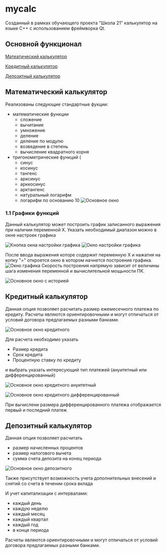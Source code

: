 # mycalc

Созданный в рамках обучающего проекта "Школа 21" калькулятор на языке С++ с использованием фреймворка Qt.

## Основной функционал

[Матеатический калькулятор](#part-1)

[Кредитный калькулятор](#part-2)

[Депозитный калькулятор](#part-3)

## Математический калькулятор <a name ="part-1"></a>
Реализованы следующие стандартные фукции:
 - математические функции
   - сложение 
   - вычитание
   - умножение
   - деление
   - деление по модулю
   - возведение в степень
   - вычисление квадратного корня
 - тригонометрические функций (
   - синус
   - косинус
   - тангенс
   - арксинус
   - арккосинус
   - арктангенс
   - натуральный логарифм
   - логарифм по основанию 10
![Основное окно](img/Screenshot_1.png)

### 1.1 Графики функций
Данный калькулятор может построить график записанного выражения при наличии переменной Х. 
Указать необходимый диапазон можно в окне настроек графика

![Кнопка окна настройки графика](img/Screenshot_9.png)
![Окно настройки графика](img/Screenshot_2.png)

После ввода выражения которе содержит переменную Х и нажатия на копку "=" откроется окно в котором начнется построение графика.
![Окно графика](img/Screenshot_7.png)
Скорость построения напрямую зависит от величины шага изменения переменной и вычислительной мощьности ПК.

![Основное окно с историей](img/Screenshot_8.png)
## Кредитный калькулятор <a name ="part-2"></a>

Данная опция позволяет расчитать размер ежемесечного платежа по кредиту.
Расчеты являются ориентировочными и могут отличаться от условий договора предлагаемых разными банками.

![Основное окно кредитного](img/Screenshot_3.png)

Для расчета необходимо указать
 - Размер кредита
 - Срок кредита
 - Процентную ставку по кредиту
 
 и выбрать указать интересующий тип платежей (ануитетный или дифференцированный)

![Основное окно кредитного ануитетный](img/Screenshot_5.png)

![Основное окно кредитного дифференцированный](img/Screenshot_6.png)

При вычислени размера дифференцированного платежа отображается первый и последний платеж
## Депозитный калькулятор <a name ="part-3"></a>

Данная опция позволяет расчитать
- размер начисленных процентов
- размер налогового вычета
- сумма счета депозита на конец периода

![Основное окно депозитного](img/Screenshot_4.png)

Также присутствует возможность учета дополнительных внесений и снятий со счета в течении срока вклада


И учет капитализации с интервалами: 
- каждый день
- каждую неделю
- каждый месяц
- каждый квартал
- каждый год
- в конце периода

Расчеты являются ориентировочными и могут отличаться от условий договора предлагаемых разными банками.

